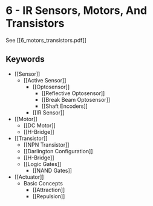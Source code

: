 # 6 - IR Sensors, Motors, And Transistors
See [[6_motors_transistors.pdf]]

## Keywords
- [[Sensor]]
  - [[Active Sensor]]
    - [[Optosensor]]
      - [[Reflective Optosensor]]
      - [[Break Beam Optosensor]]
      - [[Shaft Encoders]]
    - [[IR Sensor]]
- [[Motor]]
  - [[DC Motor]]
  - [[H-Bridge]]
- [[Transistor]]
  - [[NPN Transistor]]
  - [[Darlington Configuration]]
  - [[H-Bridge]]
  - [[Logic Gates]]
    - [[NAND Gates]]
- [[Actuator]]
  - Basic Concepts
    - [[Attraction]]
    - [[Repulsion]]
